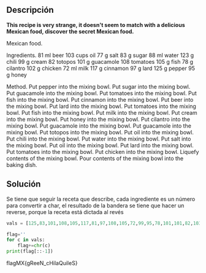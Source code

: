 ## Descripción 
**This recipe is very strange, it doesn't seem to match with a delicious Mexican food, discover the secret Mexican food.**

Mexican food.

Ingredients. 81 ml beer 103 cups oil 77 g salt 83 g sugar 88 ml water 123 g chili 99 g cream 82 totopos 101 g guacamole 108 tomatoes 105 g fish 78 g cilantro 102 g chicken 72 ml milk 117 g cinnamon 97 g lard 125 g pepper 95 g honey

Method. Put pepper into the mixing bowl. Put sugar into the mixing bowl. Put guacamole into the mixing bowl. Put tomatoes into the mixing bowl. Put fish into the mixing bowl. Put cinnamon into the mixing bowl. Put beer into the mixing bowl. Put lard into the mixing bowl. Put tomatoes into the mixing bowl. Put fish into the mixing bowl. Put milk into the mixing bowl. Put cream into the mixing bowl. Put honey into the mixing bowl. Put cilantro into the mixing bowl. Put guacamole into the mixing bowl. Put guacamole into the mixing bowl. Put totopos into the mixing bowl. Put oil into the mixing bowl. Put chili into the mixing bowl. Put water into the mixing bowl. Put salt into the mixing bowl. Put oil into the mixing bowl. Put lard into the mixing bowl. Put tomatoes into the mixing bowl. Put chicken into the mixing bowl. Liquefy contents of the mixing bowl. Pour contents of the mixing bowl into the baking dish.

## Solución
Se tiene que seguir la receta que describe, cada ingrediente es un número para convertir a char, el resultado de la bandera se tiene que hacer un reverse, porque la receta está dictada al revés
```python
vals = [125,83,101,108,105,117,81,97,108,105,72,99,95,78,101,101,82,103,123,88,77,103,97,108,102]

flag=''
for c in vals:
    flag+=chr(c)
print(flag[::-1])
```
flagMX{gReeN_cHilaQuileS}